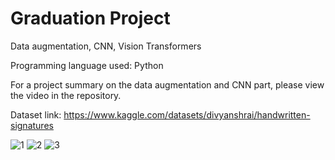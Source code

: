# Graduation Project

Data augmentation, CNN, Vision Transformers

Programming language used: Python

For a project summary on the data augmentation and CNN part, please view the video in the repository.

Dataset link:
https://www.kaggle.com/datasets/divyanshrai/handwritten-signatures

![1](https://user-images.githubusercontent.com/90780072/232323405-95635e99-d528-46ab-b95a-ef7dd42af2cd.jpeg)
![2](https://user-images.githubusercontent.com/90780072/232323415-44e7d701-4986-4232-8d1d-9715d826d2ad.jpeg)
![3](https://user-images.githubusercontent.com/90780072/232323418-1f859b20-5ab9-45ff-94ef-25e03bbc771b.jpeg)
